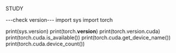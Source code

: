 STUDY

---check version---
import sys
import torch

print(sys.version)
print(torch.__version__)
print(torch.version.cuda)
print(torch.cuda.is_available())
print(torch.cuda.get_device_name())
print(torch.cuda.device_count())